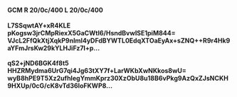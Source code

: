 #### GCM R 20/0c/400 L 20/0c/400
**L7SSqwtAY+xR4KLE**<br/>**pKogsw3jrCMpRiexX5GaCWtl6/HsndBvwISE1piM844=**<br/>**VJcL2FfQkXtjXqkP9nlmI4yDFdBYWTL0EdqXTOaEyAx+sZNQ++R9r4Hk9aYFmJrsKw29kYLHJiFz7I+p...**<br/><br/>
**qS2+jND6BGK4f8t5**<br/>**HHZRMydma6UrG7qi4Jg63tXY7f+LarWKbXwNKkos8wU=**<br/>**wyB8hPE9T5Xz2ufhIegYmmKprz30XzObU8u18B6vPkg9AzQxZJsNCKH9HXUp/0cG/cK8vTd36IoFKWP8...**